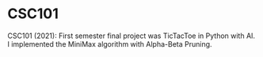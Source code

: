 # CSC101
CSC101 (2021):
First semester final project was TicTacToe in Python with AI.
I implemented the MiniMax algorithm with Alpha-Beta Pruning.
